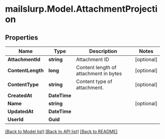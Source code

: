 # mailslurp.Model.AttachmentProjection
## Properties

Name | Type | Description | Notes
------------ | ------------- | ------------- | -------------
**AttachmentId** | **string** | Attachment ID | [optional] 
**ContentLength** | **long** | Content length of attachment in bytes | [optional] 
**ContentType** | **string** | Content type of attachment. | [optional] 
**CreatedAt** | **DateTime** |  | 
**Name** | **string** |  | [optional] 
**UpdatedAt** | **DateTime** |  | 
**UserId** | **Guid** |  | 

[[Back to Model list]](../README#documentation-for-models) [[Back to API list]](../README#documentation-for-api-endpoints) [[Back to README]](../README)

